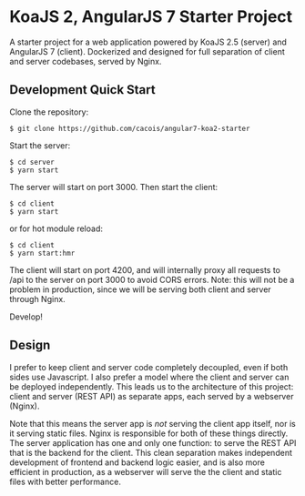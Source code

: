 # KoaJS 2, AngularJS 7 Starter Project

A starter project for a web application powered by KoaJS 2.5 (server) and AngularJS 7 (client). Dockerized and designed for full separation of client and server codebases, served by Nginx. 

## Development Quick Start 

Clone the repository:

    $ git clone https://github.com/cacois/angular7-koa2-starter

Start the server:

    $ cd server
    $ yarn start

The server will start on port 3000. Then start the client:

    $ cd client
    $ yarn start

or for hot module reload:

    $ cd client
    $ yarn start:hmr

The client will start on port 4200, and will internally proxy all requests to /api to the server on port 3000 to avoid CORS errors. Note: this will not be a problem in production, since we will be serving both client and server through Nginx.

Develop!

## Design

I prefer to keep client and server code completely decoupled, even if both sides use Javascript. I also prefer a model where the client and server can be deployed independently. This leads us to the architecture of this project: client and server (REST API) as separate apps, each served by a webserver (Nginx). 

Note that this means the server app is _not_ serving the client app itself, nor is it serving static files. Nginx is responsible for both of these things directly. The server application has one and only one function: to serve the REST API that is the backend for the client. This clean separation makes independent development of frontend and backend logic easier, and is also more efficient in production, as a webserver will serve the the client and static files with better performance.

